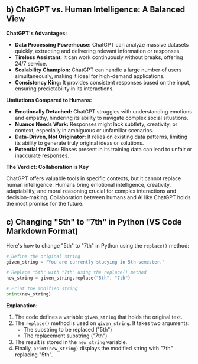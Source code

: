 ## b) ChatGPT vs. Human Intelligence: A Balanced View

**ChatGPT's Advantages:**

* **Data Processing Powerhouse:**  ChatGPT can analyze massive datasets quickly, extracting and delivering relevant information or responses.
* **Tireless Assistant:**  It can work continuously without breaks, offering 24/7 service.
* **Scalability Champion:**  ChatGPT can handle a large number of users simultaneously, making it ideal for high-demand applications.
* **Consistency King:**  It provides consistent responses based on the input, ensuring predictability in its interactions.

**Limitations Compared to Humans:**

* **Emotionally Detached:**  ChatGPT struggles with understanding emotions and empathy, hindering its ability to navigate complex social situations.
* **Nuance Needs Work:**  Responses might lack subtlety, creativity, or context, especially in ambiguous or unfamiliar scenarios.
* **Data-Driven, Not Originator:**  It relies on existing data patterns, limiting its ability to generate truly original ideas or solutions.
* **Potential for Bias:**  Biases present in its training data can lead to unfair or inaccurate responses.

**The Verdict: Collaboration is Key**

ChatGPT offers valuable tools in specific contexts, but it cannot replace human intelligence. Humans bring emotional intelligence, creativity, adaptability, and moral reasoning crucial for complex interactions and decision-making. Collaboration between humans and AI like ChatGPT holds the most promise for the future.


## c) Changing "5th" to "7th" in Python (VS Code Markdown Format)

Here's how to change "5th" to "7th" in Python using the `replace()` method:

```python
# Define the original string
given_string = "You are currently studying in 5th semester."

# Replace "5th" with "7th" using the replace() method
new_string = given_string.replace("5th", "7th")

# Print the modified string
print(new_string)
```

**Explanation:**

1. The code defines a variable `given_string` that holds the original text.
2. The `replace()` method is used on `given_string`. It takes two arguments:
    - The substring to be replaced ("5th")
    - The replacement substring ("7th")
3. The result is stored in the `new_string` variable.
4. Finally, `print(new_string)` displays the modified string with "7th" replacing "5th".
